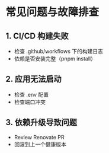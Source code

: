 # 常见问题与故障排查

## 1. CI/CD 构建失败
- 检查 .github/workflows 下的构建日志
- 依赖是否安装完整（pnpm install）

## 2. 应用无法启动
- 检查 .env 配置
- 检查端口冲突

## 3. 依赖升级导致问题
- Review Renovate PR
- 回滚到上一个健康版本
